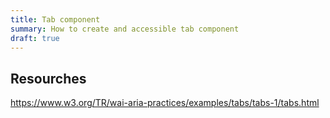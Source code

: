```yaml
---
title: Tab component
summary: How to create and accessible tab component
draft: true
---
```



## Resourches 
https://www.w3.org/TR/wai-aria-practices/examples/tabs/tabs-1/tabs.html